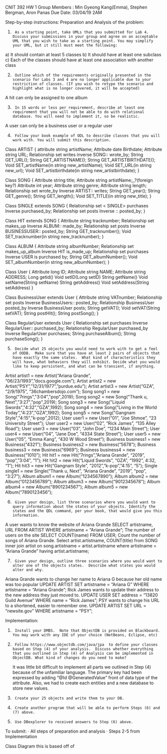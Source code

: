 CNIT 392
HW 1
Group Members : Min Gyeong Kang(Emma), Stephen Bergman, Aron Panas
Due Date: 03/04/19 2AM
 
Step-by-step instructions:
Preparation and Analysis of the problem:
1)      As a starting point, take UMLs that you submitted for Lab 4.  Discuss your submissions in your group and agree on an acceptable UML that you wish to take as a starting point. You may simplify your UML, but it still must meet the following:
a)      It should contain at least 5 classes
b)      It should have at least one subclass
c)      Each of the classes should have at least one association with another class
 
2)      Outline which of the requirements originally presented in the scenario for Labs 3 and 4 are no longer applicable due to your restriction of classes. (If you wish to retype the scenario and highlight what is no longer covered, it will be accepted)
A hit can only be assigned to one album
 
3)      In 15 words or less per requirement, describe at least one requirement that you will not be able to do with relational database. You will need to implement it, so be realistic. 
A user can only be a business user or a regular user
	
 
4)      Follow your book example of ODL to describe classes that you will work with. You will submit this description. 

 Class ARTIST
{
attribute string artistName;
Attribute date Birthdate;
Attribute string URL;
Relationship set<ARTIST> writes
inverse SONG:: wrote_by;
String GET_URL();
String GET_ARTISTNAME();
String GET_ARTISTBIRTHDATE();
Void SET_artistName(in string new_artistName);
Void SET_URL(in string new_url);
Void SET_artistbirthdate(in string new_artistbirthdate);
}

Class SONG
{
Attribute string title;
Attribute string artistName;,,?(foreign key?)
Attribute int year;
Attribute string genre;
Attribute string length;
Relationship set <SONG> wrote_by
Inverse ARTIST:: writes;
String GET_year();
String GET_genre();
String GET_length();
Void SET_TITLE(in string new_title);
}

Class SINGLE extends SONG
{
Relationship set < SINGLE> purchases
Inverse <REGULAR> purchased_by;
Relationship set <SINGLE> posts
Inverse <REGULAR>:: posted_by;
}

Class HIT extends SONG
{
Attribute string tracknumber;
Relationship set <HIT> makes_up
Inverse ALBUM:: made_by;
Relationship set <HIT> posts
Inverse BUSINESSUSER:: posted_by;
String GET_tracknumber();
Void SET_tracknumber(in string new_tracknumber);
}

Class ALBUM
{
Attribute string albumNumber;
Relationship set <HIT> makes_up_album
Inverse HIT is_made_up;
Relationship set <USER> purchases
Inverse USER is purchased by;
String GET_albumNumber();
Void SET_albumNumber(in string new_albumNumber);
}

Class User
{
Attribute long ID;
Attribute string NAME;
Attribute string ADDRESS;
Long getid()
Void setID(Long setID)
String getName()
Void setName(String setName)
String getAddress()
Void setAddress(String setAddress)
}

Class BusinessUser extends User
{
Attribute string VATnumber;
Relationship set <BusinessUser> posts
Inverse BusinessUsers:: posted_by;
Relationship BusinessUser posted_by
Inverse BusinessUser posts;
String getVAT();
Void setVAT(String setVAT);
String postHIt();
String postSong();
}

Class RegularUser extends User
{
Relationship set <RegularUser> purchases
Inverse RegularUser:: purchased_by;
Relationship RegularUser purchased_by
Inverse RegularUser purchases;
String purchaseAlbum();
String purchaseSong();
}

5)      Decide what 25 objects you would need to work with to get a feel of OODB.  Make sure that you have at least 2 pairs of objects that have exactly the same states.  What kind of characteristics they will have, what behaviors they will exhibit. Decide what you would like to keep persistent, and what can be transient, if anything.
 
Artist artist1 = new Artist(“Ariana Grande”, “06/23/1993”,”docs.google.com”);
Artist artist2 = new Artist(“PSY”,”12/31/1977”,”purdue.edu”);
Artist artist3 = new Artist(“GZA”, “2/9/1975”, “36chambersdojo.com”);
Song song1 = new Song("7rings","3:04","pop",2019);
Song song2 = new Song("Thank u, Next","3:27","pop",2019);
Song song3 = new Song("Liquid Swords","4:32","GZA",1992);
Song song4 = new Song("Living in the World Today","4:23","GZA",1992);
Song song5 = new Song("Gangnam Style","4:15","k-pop",2012);
User user1 = new User(“01”, “Joe Shmoe”, “23 University Street”);
User user2 = new User(“02”, “Rick James”, “135 Alley Road”);
User user3 = new User(“03”, “John Doe”, “1234 Main Street”);
User user4 = new User(“04”, “Jane Doe”, “4334 State Street”);
User user5 = new User(“05”, “Emma Kang”, “430 W Wood Street”);
Business business1 = new Business(“4321”);
Business business2 = new Business(“5678”);
Business business3 = new Business(“6969”);
Business business4 = new Business(“1010”);
Hit hit1 = new Hit(“7rings”,”Ariana Grande”, “2019”, “pop”,”3:04”, “1”);
Hit hit2 = new Hit(“Liquid Swords”, “GZA”, “1992”, 4:32, “1”);
Hit hit3 = new Hit(“Gangnam Style”, “2012”,”k-pop”,”4:15”, “5”);
Single single1 = new Single(“Thank u, Next”, “Ariana Grande”, “2019”, “pop”, “3:27”);
Album album1 = new Album(“1234567890”);
Album album2 = new Album(“0123456789”);
Album album3 = new Album(“9012345678”);
Album album4 = new Album(“8901234567”);
Album album5 = new Album(“7890123456”);
 
6)      Given your design, list three scenarios where you would want to query information about the states of your objects. Identify the states and the QDL command, per your book, that would give you this information.
	
A user wants to know the website of Ariana Grande
	SELECT artistname, URL FROM ARTIST WHERE artistname = “Ariana Grande”;
The number of users on the site
	SELECT COUNT(name) FROM USER;
Count the number of songs of Ariana Grande. 
	Select artist.artistname, COUNT(title) from SONG inner join artist on song.artistname = artist.artistname where artistname = “Ariana Grande” having artist.artistname;
 
7)      Given your design, outline three scenarios where you would want to alter one of the objects states.  Describe what states you would alter and why.
Ariana Grande wants to change her name to Ariana G because her old name was too popular
	UPDATE ARTIST SET artistname = “Ariana G” WHERE artistname = “Ariana Grande”;
Rick James wants to update their address to the new address they just moved to. 
	UPDATE USER SET address = “13820 Guild Avenue” WHERE name = “Rick James”;
PSY wants to change his URL to a shortened, easier to remember one.
	UPDATE ARTIST SET URL = “newsite.gov” WHERE artistname = “PSY”;
 
 
Implementation:
1)      Install your DMBS.  Note that ObjectDB is provided on Blackboard. You may work with any IDE of your choice (NetBeans, Eclipse, etc)
 
2)      Follow https://www.objectdb.com/java/jpa  to define your classes based on Step (4) of your analysis.  Discuss whether everything that you outlined in Step (4) of Analysis can be implemented in ObjectDB. What kind of changes do you need to make? 

	It was little bit difficult to implement all parts we outlined in Step (4) because of the unfamiliar language. The primary key 	had been expressed by adding “@Id @GeneratedValue” front of data type of the attribute. Also, we had to create each entities and a new database to store new values.
3)      Create your 25 objects and write them to your DB. 
 
4)      Create another program that will be able to perform Steps (6) and (7) above. 
 
5)      Use DBexplorer to received answers to Step (6) above.
 
 
To submit:
·  All steps of preparation and analysis
·  Steps 2-5 from Implementation

Class Diagram this is based off of



